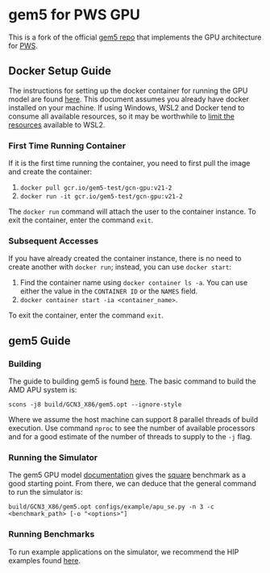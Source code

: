 # gem5 for PWS GPU

This is a fork of the official [gem5 repo](https://gem5.googlesource.com/public/gem5/) that implements the GPU architecture for [PWS](https://dl.acm.org/doi/10.1145/3609102).

## Docker Setup Guide

The instructions for setting up the docker container for running the GPU model are found [here](https://www.gem5.org/documentation/general_docs/gpu_models/GCN3).
This document assumes you already have docker installed on your machine.
If using Windows, WSL2 and Docker tend to consume all available resources, so it may be worthwhile to [limit the resources](https://dev.to/tallesl/vmmen-process-consuming-too-much-memory-docker-desktop-273p) available to WSL2.

### First Time Running Container

If it is the first time running the container, you need to first pull the image and create the container:

1. `docker pull gcr.io/gem5-test/gcn-gpu:v21-2`
2. `docker run -it gcr.io/gem5-test/gcn-gpu:v21-2`

The `docker run` command will attach the user to the container instance.
To exit the container, enter the command `exit`.

### Subsequent Accesses

If you have already created the container instance, there is no need to create another with `docker run`; instead, you can use `docker start`:

1. Find the container name using `docker container ls -a`. You can use either the value in the `CONTAINER ID` or the `NAMES` field.
2. `docker container start -ia <container_name>`.

To exit the container, enter the command `exit`.

## gem5 Guide

### Building

The guide to building gem5 is found [here](https://www.gem5.org/documentation/general_docs/building).
The basic command to build the AMD APU system is:

```
scons -j8 build/GCN3_X86/gem5.opt --ignore-style
```

Where we assume the host machine can support 8 parallel threads of build execution.
Use command `nproc` to see the number of available processors and for a good estimate of the number of threads to supply to the `-j` flag.

### Running the Simulator

The gem5 GPU model [documentation](https://www.gem5.org/documentation/general_docs/gpu_models/GCN3) gives the [square](https://gem5.googlesource.com/public/gem5-resources/+/refs/heads/stable/src/gpu/square/) benchmark as a good starting point.
From there, we can deduce that the general command to run the simulator is:

```
build/GCN3_X86/gem5.opt configs/example/apu_se.py -n 3 -c <benchmark_path> [-o "<options>"]
```

### Running Benchmarks

To run example applications on the simulator, we recommend the HIP examples found [here](https://github.com/ROCm-Developer-Tools/HIP-Examples).
